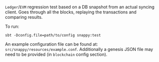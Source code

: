 `Ledger`/`EVM` regression test based on a DB snapshot from an actual syncing client. Goes through all the blocks, replaying the transactions and comparing results.

To run:

```
sbt -Dconfig.file=path/to/config snappy:test
```

An example configuration file can be found at: `src/snappy/resources/example.conf`. Additionally a genesis JSON file may need to be provided (in `blockchain` config section).
